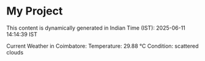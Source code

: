 # My Project

This content is dynamically generated in Indian Time (IST): 2025-06-11 14:14:39 IST


Current Weather in Coimbatore:
Temperature: 29.88 °C
Condition: scattered clouds
